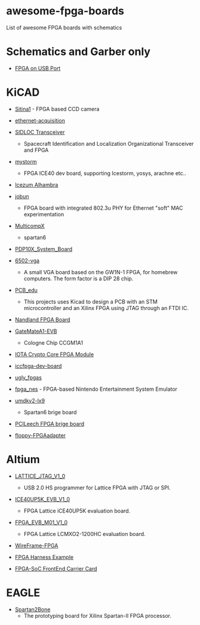 # awesome-fpga-boards
List of awesome FPGA boards with schematics

# Schematics and Garber only
- [FPGA on USB Port](https://gitlab.com/suhassiddu/fpga-on-usbport)

# KiCAD
- [Sitina1](https://gitlab.com/zephray/sitina1)
      - FPGA based CCD camera
- [ethernet-acquisition](https://gitlab.com/harmoninstruments/ethernet-acquisition)
  

- [SIDLOC Transceiver](https://gitlab.com/librespacefoundation/sidloc/sidloc-transceiver)
    - Spacecraft Identification and Localization Organizational Transceiver and FPGA
- [mystorm](https://gitlab.com/Folknology/mystorm)
    - FPGA ICE40 dev board, supporting Icestorm, yosys, arachne etc..
- [Icezum Alhambra](https://gitlab.com/juandesant/icezum)
- [jobun](https://gitlab.com/gavz/jobun)
    - FPGA board with integrated 802.3u PHY for Ethernet "soft" MAC experimentation
- [MulticompX](https://gitlab.com/codesmythe/multicompx)
    - spartan6
- [PDP10X_System_Board](https://gitlab.com/codesmythe/pdp10x_system_board)
- [6502-vga](https://gitlab.com/jfoucher/6502-vga)
    - A small VGA board based on the GW1N-1 FPGA, for homebrew computers. The form factor is a DIP 28 chip.
- [PCB_edu](https://gitlab.com/dorfell/pcb_edu)
    - This projects uses Kicad to design a PCB with an STM microcontroller and an Xilinx FPGA using JTAG through an FTDI IC.

- [Nandland FPGA Board](https://gitlab.com/mpkuti/nandland-fpga-board)

- [GateMateA1-EVB](https://www.olimex.com/Products/FPGA/GateMate/GateMateA1-EVB/open-source-hardware)
    - Cologne Chip CCGM1A1


- [IOTA Crypto Core FPGA Module](https://gitlab.com/iccfpga/iccfpga-module)
- [iccfpga-dev-board](https://gitlab.com/iccfpga/iccfpga-dev-board)


- [ugly_fpgas](https://gitlab.com/tedyapo/ugly_fpgas)

- [fpga_nes](https://gitlab.com/timofonic/fpga_nes)
        - FPGA-based Nintendo Entertainment System Emulator




- [umdkv2-lx9](https://gitlab.com/timofonic/umdkv2-lx9)
    - Spartan6 brige board
- [PCILeech FPGA brige board](https://gitlab.com/The-Real-TechLord/pcileech-fpga)

- [floppy-FPGAadapter](https://gitlab.com/atnon/floppy-fpga-adapter)



# Altium
- [LATTICE_JTAG_V1_0](https://gitlab.com/wojrus-projects/altium-designer/lattice_jtag_v1_0)
    - USB 2.0 HS programmer for Lattice FPGA with JTAG or SPI.
- [ICE40UP5K_EVB_V1_0](https://gitlab.com/wojrus-projects/altium-designer/evb/ice40up5k_evb_v1_0)
    - FPGA Lattice iCE40UP5K evaluation board.
- [FPGA_EVB_M01_V1_0](https://gitlab.com/wojrus-projects/altium-designer/evb/fpga_evb_m01_v1_0)
    - FPGA Lattice LCMXO2-1200HC evaluation board.

- [WireFrame-FPGA](https://gitlab.com/circuitvalley/WireFrame-FPGA/)

- [FPGA Harness Example](https://gitlab.com/altium-examples/fpga-harness-example)

- [FPGA-SoC FrontEnd Carrier Card](https://gitlab.com/brunovali/ffecca_MSADC)


# EAGLE
- [Spartan2Bone](https://gitlab.com/kekyo/Spartan2Bone)
    - The prototyping board for Xilinx Spartan-II FPGA processor.

